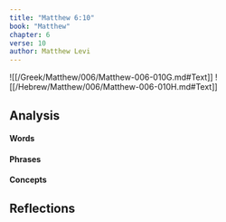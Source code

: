 ```yaml
---
title: "Matthew 6:10"
book: "Matthew"
chapter: 6
verse: 10
author: Matthew Levi
---
```

![[/Greek/Matthew/006/Matthew-006-010G.md#Text]]
![[/Hebrew/Matthew/006/Matthew-006-010H.md#Text]]

## Analysis

#### Words

#### Phrases

#### Concepts

## Reflections
